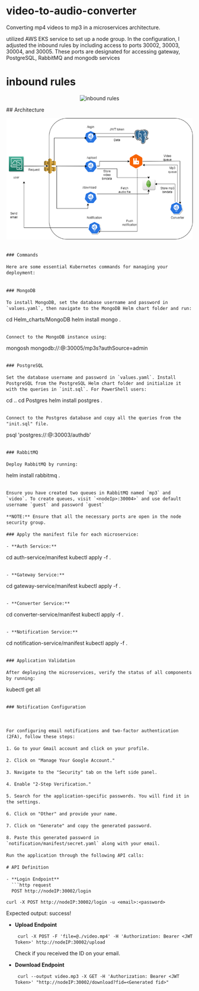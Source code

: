 # video-to-audio-converter
Converting mp4 videos to mp3 in a microservices architecture.

 utilized AWS EKS service to set up a node group. In the configuration, I adjusted the inbound rules by including access to ports 30002, 30003, 30004, and 30005. These ports are designated for accessing gateway, PostgreSQL, RabbitMQ and mongodb services

# inbound rules
<p align="center">
  <img src="./Project documentation/inbound_rules_sg.png.png" width="600" title="inbound rules" alt="inbound rules">
  </p>
## Architecture

<p align="center">
  <img src="./Project documentation/ProjectArchitecture.png" width="600" title="Architecture" alt="Architecture">
  </p>

   ```

### Commands

Here are some essential Kubernetes commands for managing your deployment:


### MongoDB

To install MongoDB, set the database username and password in `values.yaml`, then navigate to the MongoDB Helm chart folder and run:

```
cd Helm_charts/MongoDB
helm install mongo .
```

Connect to the MongoDB instance using:

```
mongosh mongodb://<username>:<pwd>@<nodeip>:30005/mp3s?authSource=admin
```

### PostgreSQL

Set the database username and password in `values.yaml`. Install PostgreSQL from the PostgreSQL Helm chart folder and initialize it with the queries in `init.sql`. For PowerShell users:

```
cd ..
cd Postgres
helm install postgres .
```

Connect to the Postgres database and copy all the queries from the "init.sql" file.
```
psql 'postgres://<username>:<pwd>@<nodeip>:30003/authdb'
```

### RabbitMQ

Deploy RabbitMQ by running:

```
helm install rabbitmq .
```

Ensure you have created two queues in RabbitMQ named `mp3` and `video`. To create queues, visit `<nodeIp>:30004>` and use default username `guest` and password `guest`

**NOTE:** Ensure that all the necessary ports are open in the node security group.

### Apply the manifest file for each microservice:

- **Auth Service:**
  ```
  cd auth-service/manifest
  kubectl apply -f .
  ```

- **Gateway Service:**
  ```
  cd gateway-service/manifest
  kubectl apply -f .
  ```

- **Converter Service:**
  ```
  cd converter-service/manifest
  kubectl apply -f .
  ```

- **Notification Service:**
  ```
  cd notification-service/manifest
  kubectl apply -f .
  ```

### Application Validation

After deploying the microservices, verify the status of all components by running:

```
kubectl get all
```

### Notification Configuration



For configuring email notifications and two-factor authentication (2FA), follow these steps:

1. Go to your Gmail account and click on your profile.

2. Click on "Manage Your Google Account."

3. Navigate to the "Security" tab on the left side panel.

4. Enable "2-Step Verification."

5. Search for the application-specific passwords. You will find it in the settings.

6. Click on "Other" and provide your name.

7. Click on "Generate" and copy the generated password.

8. Paste this generated password in `notification/manifest/secret.yaml` along with your email.

Run the application through the following API calls:

# API Definition

- **Login Endpoint**
  ```http request
  POST http://nodeIP:30002/login
  ```

  ```console
  curl -X POST http://nodeIP:30002/login -u <email>:<password>
  ``` 
  Expected output: success!

- **Upload Endpoint**


  ```console
   curl -X POST -F 'file=@./video.mp4' -H 'Authorization: Bearer <JWT Token>' http://nodeIP:30002/upload
  ``` 
  
  Check if you received the ID on your email.

- **Download Endpoint**

  ```console
   curl --output video.mp3 -X GET -H 'Authorization: Bearer <JWT Token>' "http://nodeIP:30002/download?fid=<Generated fid>"
  ``` 
